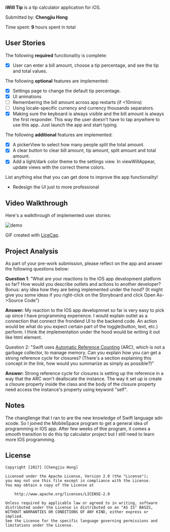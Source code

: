 **iWill Tip** is a tip calculator application for iOS.

Submitted by: **Chengjiu Hong**

Time spent: **9** hours spent in total

## User Stories

The following **required** functionality is complete:
* [x] User can enter a bill amount, choose a tip percentage, and see the tip and total values.

The following **optional** features are implemented:
* [x] Settings page to change the default tip percentage.
* [x] UI animations
* [ ] Remembering the bill amount across app restarts (if <10mins)
* [ ] Using locale-specific currency and currency thousands separators.
* [x] Making sure the keyboard is always visible and the bill amount is always the first responder. This way the user doesn't have to tap anywhere to use this app. Just launch the app and start typing.

The following **additional** features are implemented:
* [x] A pickerView to select how many people split the total amount.
* [x] A clear button to clear bill amount, tip amount, split amount and total amount.
* [x] Add a light/dark color theme to the settings view. In viewWillAppear, update views with the correct theme colors.

List anything else that you can get done to improve the app functionality!
* Redesign the UI just to more professional


## Video Walkthrough 

Here's a walkthrough of implemented user stories:

![demo](https://cloud.githubusercontent.com/assets/15274466/20820001/e05e9044-b7ec-11e6-9e56-a45c4e53c2f4.gif)

GIF created with [LiceCap](http://www.cockos.com/licecap/).

## Project Analysis

As part of your pre-work submission, please reflect on the app and answer the following questions below:

**Question 1**: "What are your reactions to the iOS app development platform so far? How would you describe outlets and actions to another developer? Bonus: any idea how they are being implemented under the hood? (It might give you some ideas if you right-click on the Storyboard and click Open As->Source Code")

**Answer:** My reaction to the IOS app developmnet so far is very easy to pick up since I have programming experience. I would explain outlet as a connection that connect the frondend UI to the backend code. An action would be what do you expect certain part of the toggle(button, text, etc.) perform. I think the implementation under the hood would be writing it out like html element.

Question 2: "Swift uses [Automatic Reference Counting](https://developer.apple.com/library/content/documentation/Swift/Conceptual/Swift_Programming_Language/AutomaticReferenceCounting.html#//apple_ref/doc/uid/TP40014097-CH20-ID49) (ARC), which is not a garbage collector, to manage memory. Can you explain how you can get a strong reference cycle for closures? (There's a section explaining this concept in the link, how would you summarize as simply as possible?)"

**Answer:** Strong reference cycle for closures is setting up the reference in a way that the ARC won't deallocate the instance. The way it set up is create a clsoure property inside the class and the body of the closure property need access the instance's property using keyword "self".

## Notes
The changllenge that I ran to are the new knowledge of Swift language adn xcode. So I joined the MobileSpace program to get a general idea of programming in IOS app. After few weeks of thie program, it comes a smooth transition to do this tip calculator project but I still need to learn more IOS programming.

## License

    Copyright [2017] [Chengjiu Hong]

    Licensed under the Apache License, Version 2.0 (the "License");
    you may not use this file except in compliance with the License.
    You may obtain a copy of the License at

        http://www.apache.org/licenses/LICENSE-2.0

    Unless required by applicable law or agreed to in writing, software
    distributed under the License is distributed on an "AS IS" BASIS,
    WITHOUT WARRANTIES OR CONDITIONS OF ANY KIND, either express or implied.
    See the License for the specific language governing permissions and
    limitations under the License.
